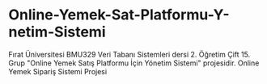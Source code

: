 # Online-Yemek-Sat-Platformu-Y-netim-Sistemi
Fırat Üniversitesi BMU329 Veri Tabanı Sistemleri dersi 2. Öğretim Çift 15. Grup "Online Yemek Satış Platformu İçin Yönetim Sistemi" projesidir. Online Yemek Sipariş Sistemi Projesi
